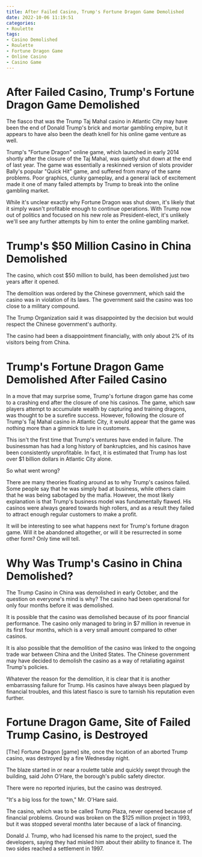 ```yaml
---
title: After Failed Casino, Trump's Fortune Dragon Game Demolished
date: 2022-10-06 11:19:51
categories:
- Roulette
tags:
- Casino Demolished
- Roulette
- Fortune Dragon Game
- Online Casino
- Casino Game
---
```



#  After Failed Casino, Trump's Fortune Dragon Game Demolished

The fiasco that was the Trump Taj Mahal casino in Atlantic City may have been the end of Donald Trump's brick and mortar gambling empire, but it appears to have also been the death knell for his online game venture as well.

Trump's "Fortune Dragon" online game, which launched in early 2014 shortly after the closure of the Taj Mahal, was quietly shut down at the end of last year. The game was essentially a reskinned version of slots provider Bally's popular "Quick Hit" game, and suffered from many of the same problems. Poor graphics, clunky gameplay, and a general lack of excitement made it one of many failed attempts by Trump to break into the online gambling market.

While it's unclear exactly why Fortune Dragon was shut down, it's likely that it simply wasn't profitable enough to continue operations. With Trump now out of politics and focused on his new role as President-elect, it's unlikely we'll see any further attempts by him to enter the online gambling market.

#  Trump's $50 Million Casino in China Demolished

The casino, which cost $50 million to build, has been demolished just two years after it opened.

The demolition was ordered by the Chinese government, which said the casino was in violation of its laws. The government said the casino was too close to a military compound.

The Trump Organization said it was disappointed by the decision but would respect the Chinese government's authority.

The casino had been a disappointment financially, with only about 2% of its visitors being from China.

#  Trump's Fortune Dragon Game Demolished After Failed Casino

In a move that may surprise some, Trump's fortune dragon game has come to a crashing end after the closure of one his casinos. The game, which saw players attempt to accumulate wealth by capturing and training dragons, was thought to be a surefire success. However, following the closure of Trump's Taj Mahal casino in Atlantic City, it would appear that the game was nothing more than a gimmick to lure in customers.

This isn't the first time that Trump's ventures have ended in failure. The businessman has had a long history of bankruptcies, and his casinos have been consistently unprofitable. In fact, it is estimated that Trump has lost over $1 billion dollars in Atlantic City alone.

So what went wrong?

There are many theories floating around as to why Trump's casinos failed. Some people say that he was simply bad at business, while others claim that he was being sabotaged by the mafia. However, the most likely explanation is that Trump's business model was fundamentally flawed. His casinos were always geared towards high rollers, and as a result they failed to attract enough regular customers to make a profit.

It will be interesting to see what happens next for Trump's fortune dragon game. Will it be abandoned altogether, or will it be resurrected in some other form? Only time will tell.

#  Why Was Trump's Casino in China Demolished?

The Trump Casino in China was demolished in early October, and the question on everyone's mind is why? The casino had been operational for only four months before it was demolished.

It is possible that the casino was demolished because of its poor financial performance. The casino only managed to bring in $7 million in revenue in its first four months, which is a very small amount compared to other casinos.

It is also possible that the demolition of the casino was linked to the ongoing trade war between China and the United States. The Chinese government may have decided to demolish the casino as a way of retaliating against Trump's policies.

Whatever the reason for the demolition, it is clear that it is another embarrassing failure for Trump. His casinos have always been plagued by financial troubles, and this latest fiasco is sure to tarnish his reputation even further.

#  Fortune Dragon Game, Site of Failed Trump Casino, is Destroyed

[The] Fortune Dragon [game] site, once the location of an aborted Trump casino, was destroyed by a fire Wednesday night.

The blaze started in or near a roulette table and quickly swept through the building, said John O'Hare, the borough's public safety director.

There were no reported injuries, but the casino was destroyed.

"It's a big loss for the town," Mr. O'Hare said.

The casino, which was to be called Trump Plaza, never opened because of financial problems. Ground was broken on the $125 million project in 1993, but it was stopped several months later because of a lack of financing.

Donald J. Trump, who had licensed his name to the project, sued the developers, saying they had misled him about their ability to finance it. The two sides reached a settlement in 1997.